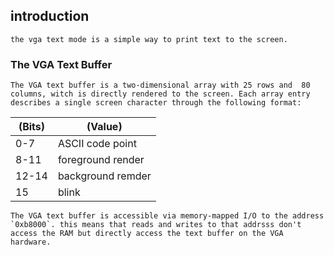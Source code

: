 ## introduction
```text
the vga text mode is a simple way to print text to the screen.
```
### The VGA Text Buffer
```text
The VGA text buffer is a two-dimensional array with 25 rows and  80 columns, witch is directly rendered to the screen. Each array entry describes a single screen character through the following format:
```
| (Bits) | (Value)          |
|--------|------------------|
| 0-7       | ASCII code point    |
| 8-11      | foreground render   |     
| 12-14     | background remder   |
| 15        | blink               |

```text
The VGA text buffer is accessible via memory-mapped I/O to the address `0xb8000`. this means that reads and writes to that addrsss don't access the RAM but directly access the text buffer on the VGA hardware.
```
